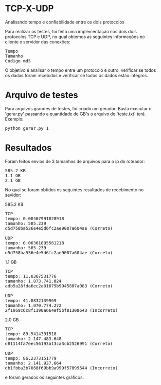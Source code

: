 # TCP-X-UDP
Analisando tempo e confiabilidade entre os dois protocolos

Para realizar os testes, foi feita uma implementação nos dois dois protocolos TCP e UDP, no qual
obtemos as seguintes informações no cliente e servidor das conexões:

<pre>
Tempo
Tamanho
Código md5
</pre>

O objetivo é analisar o tempo entre um protocolo e outro, verificar se todos os dados foram recebidos
e verificar se todos os dados estão íntegros.

# Arquivo de testes

Para arquivos grandes de testes, foi criado um gerador.
Basta executar o 'gerar.py' passando a quantidade de GB's o arquivo de 'teste.txt' terá.
Exemplo:

<pre>
python gerar.py 1
</pre>

# Resultados

Foram feitos envios de 3 tamanhos de arquivos para o ip do roteador:
<pre>
585.2 KB
1.1 GB
2.1 GB
</pre>

No qual se foram obtidos os seguintes resultados de recebimento no sevidor:

585.2 KB
<pre>
TCP
tempo: 0.00467991828918
tamanho: 585.239
d5d758ba536e4e5d6fc2ae9007a604ae (Correto)

UDP 
tempo: 0.00361895561218
tamanho: 585.239
d5d758ba536e4e5d6fc2ae9007a604ae (Correto)
</pre>

1.1 GB
<pre>
TCP
tempo: 11.0367531776
tamanho: 1.073.741.824
adb5a28fda6ec2a01075b9945887a083 (Correto)

UDP
tempo: 41.8832139969
tamanho: 1.070.774.272
2f1969c6c8f1390a664ef5bf81308643 (Incorreto)
</pre>

2.0 GB
<pre>
TCP
tempo: 89.9414391518
tamanho: 2.147.483.648
d81114fa7eec56193a13ca3cb2526991 (Correto)

UDP
tempo: 86.2373151779
tamanho: 2.141.937.664
db1fbba3b7068f69bb9a999f57899544 (Incorreto)
</pre>

e foram gerados os seguintes gráficos:
